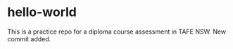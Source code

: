 # hello-world
This is a practice repo for a diploma course assessment in TAFE NSW.
New commit added.
